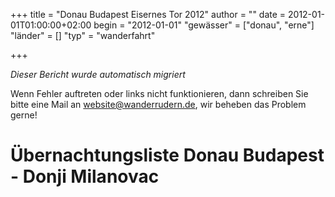 +++
title = "Donau Budapest Eisernes Tor 2012"
author = ""
date = 2012-01-01T01:00:00+02:00
begin = "2012-01-01"
"gewässer" = ["donau", "erne"]
"länder" = []
"typ" = "wanderfahrt"

+++


*Dieser Bericht wurde automatisch migriert*

Wenn Fehler auftreten oder links nicht funktionieren, dann schreiben Sie bitte eine Mail an website@wanderrudern.de, wir beheben das Problem gerne!



# Übernachtungsliste Donau Budapest - Donji Milanovac


